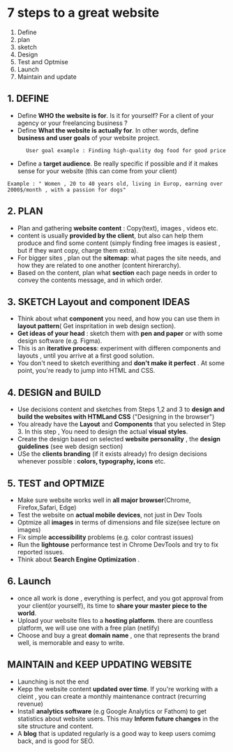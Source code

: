 # 7 steps to a great website 
1. Define
2. plan
3. sketch
4. Design
5. Test and Optmise
6. Launch
7. Maintain and update

## 1. DEFINE
- Define **WHO the website is for**. Is it for yourself? For a client of your agency or your freelancing business ?
- Define **What the website is actually for**. In other words, define **business and user goals** of your website project.
``` Business goal example : Selling premium dog food
      User goal example : Finding high-quality dog food for good price
```
- Define a **target audience**. Be really specific if possible and if it makes sense for your website (this can come from your client)
```
Example : " Women , 20 to 40 years old, living in Europ, earning over 2000$/month , with a passion for dogs"
```


## 2. PLAN
- Plan and gathering **website content** : Copy(text), images , videos etc.
- content is usually **provided by the client**, but also can help them produce and find some content (simply finding free images is easiest , but if they want copy, charge them extra).
- For bigger sites , plan out the **sitemap**: what pages the site needs, and how they are related to one another (content hirerarchy).
- Based on the content, plan what **section** each page needs in order to convey the contents message, and in which order.

## 3. SKETCH Layout and component IDEAS
- Think about what **component** you need, and how you can use them in **layout pattern**( Get inspritation in web design section).
- **Get ideas of your head** : sketch them with **pen and paper** or with some design software (e.g. Figma).
- This is an **iterative process**: experiment with differen components and layouts , until you arrive at a first good solution.
- You don't need to sketch everithing and **don't make it perfect** . At some point, you're ready to jump into HTML and CSS.

## 4. DESIGN and BUILD
- Use decisions content and sketches from Steps 1,2 and 3 to **design and build the websites with HTMLand CSS** ("Designing in the browser")
- You already have the **Layout** and **Components** that you selected in Step 3. In this step , You need to design the actual **visual styles**.
- Create the design based on selected **website personality** , the **design guidelines** (see web design section)
- USe the **clients branding** (if it exists already) fro design decisions whenever possible : **colors, typography, icons** etc.

## 5. TEST and OPTMIZE
- Make sure website works well in **all major browser**(Chrome, Firefox,Safari, Edge)
- Test the website on **actual mobile devices**, not just in Dev Tools
- Optmize all **images** in terms of dimensions and file size(see lecture on images)
- Fix simple **accessibility** problems (e.g. color contrast issues)
- Run the **lightouse** performance test in Chrome DevTools and try to fix reported issues.
- Think about **Search Engine Optimization** .

## 6. Launch
- once all work is done , everything is perfect, and you got approval from your client(or yourself), its time to **share your master piece to the world**.
- Upload your website files to a **hosting platform**. there are countless platform, we will use one with a free plan (netlify)
- Choose and buy a great **domain name** , one that represents the brand well, is memorable and easy to write.

## MAINTAIN and KEEP UPDATING WEBSITE
- Launching is not the end
- Kepp the website content **updated over time**. If you're working with a cleint , you can create a monthly maintenance contract (recurring revenue)
- Install **analytics software** (e.g Google Analytics or Fathom) to get statistics about website users. This may **Inform future changes** in the site structure and content.
- A **blog** that is updated regularly is a good way to keep users comimg back, and is good for SEO.